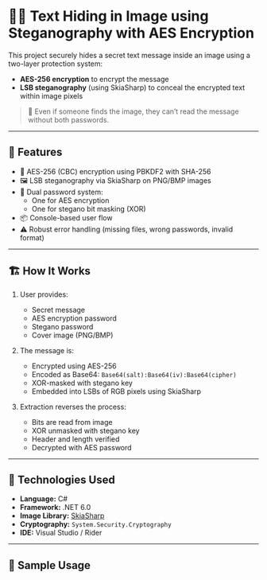 # 🕵️‍♂️ Text Hiding in Image using Steganography with AES Encryption

This project securely hides a secret text message inside an image using a two-layer protection system:
- **AES-256 encryption** to encrypt the message
- **LSB steganography** (using SkiaSharp) to conceal the encrypted text within image pixels

> 🔐 Even if someone finds the image, they can’t read the message without both passwords.

---

## 🧠 Features

- 🔐 AES-256 (CBC) encryption using PBKDF2 with SHA-256
- 🖼️ LSB steganography via SkiaSharp on PNG/BMP images
- 🔑 Dual password system:
  - One for AES encryption
  - One for stegano bit masking (XOR)
- 📦 Console-based user flow
- ⚠️ Robust error handling (missing files, wrong passwords, invalid format)

---

## 🏗️ How It Works

1. User provides:
   - Secret message
   - AES encryption password
   - Stegano password
   - Cover image (PNG/BMP)

2. The message is:
   - Encrypted using AES-256
   - Encoded as Base64: `Base64(salt):Base64(iv):Base64(cipher)`
   - XOR-masked with stegano key
   - Embedded into LSBs of RGB pixels using SkiaSharp

3. Extraction reverses the process:
   - Bits are read from image
   - XOR unmasked with stegano key
   - Header and length verified
   - Decrypted with AES password

---

## 🔧 Technologies Used

- **Language:** C#
- **Framework:** .NET 6.0
- **Image Library:** [SkiaSharp](https://github.com/mono/SkiaSharp)
- **Cryptography:** `System.Security.Cryptography`
- **IDE:** Visual Studio / Rider

---

## 📸 Sample Usage

